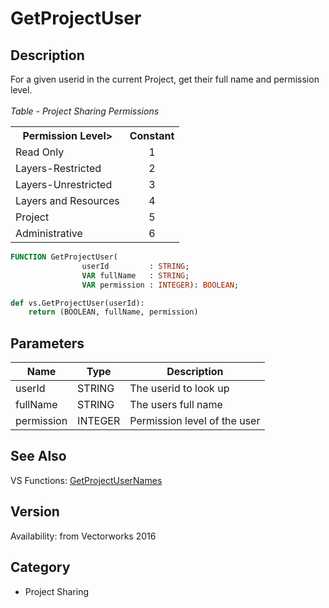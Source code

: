 # GetProjectUser

## Description
For a given userid in the current Project, get their full name and permission level.<BR>
<BR>
<I>Table - Project Sharing Permissions</I><P>
<CENTER>
<TABLE BORDER=0 ALIGN=CENTER CELLSPACING=1 CELLPADDING=3>
  <TR> 
	<TH ALIGN=CENTER><B>Permission Level></B></TH>
	<TH ALIGN=CENTER><B>Constant</B></TH>
  </TR>
  <TR> 
	<TD ALIGN=LEFT>Read Only</TD>
	<TD ALIGN=CENTER>1</TD>
  </TR>
  <TR> 
	<TD ALIGN=LEFT>Layers-Restricted</TD>
	<TD ALIGN=CENTER>2</TD>
  </TR>
  <TR> 
	<TD ALIGN=LEFT>Layers-Unrestricted</TD>
	<TD ALIGN=CENTER>3</TD>
  </TR>
  <TR> 
	<TD ALIGN=LEFT>Layers and Resources</TD>
	<TD ALIGN=CENTER>4</TD>
  </TR>
  <TR> 
	<TD ALIGN=LEFT>Project</TD>
	<TD ALIGN=CENTER>5</TD>
  </TR>
  <TR> 
	<TD ALIGN=LEFT>Administrative</TD>
	<TD ALIGN=CENTER>6</TD>
  </TR>
</TABLE>
</CENTER>

```pascal
FUNCTION GetProjectUser(
				userId         : STRING;
				VAR fullName   : STRING;
				VAR permission : INTEGER): BOOLEAN;
```

```python
def vs.GetProjectUser(userId):
    return (BOOLEAN, fullName, permission)
```

## Parameters
|Name|Type|Description|
|---|---|---|
|userId|STRING|The userid to look up|
|fullName|STRING|The users full name|
|permission|INTEGER|Permission level of the user|

## See Also
VS Functions:
[GetProjectUserNames](GetProjectUserNames.md)

## Version
Availability: from Vectorworks 2016

## Category
* Project Sharing

